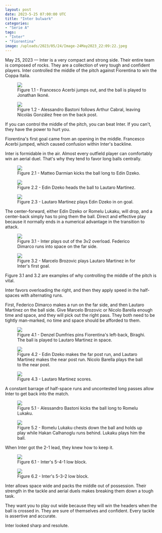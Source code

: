 ```yaml
---
layout: post
date: 2023-5-25 07:00:00 UTC
title: "Inter bulwark"
categories: 
- "Serie A"
tags: 
- "Inter"
- "Fiorentina"
image: /uploads/2023/05/24/Image-24May2023_22:09:22.jpeg
---
```


May 25, 2023 — Inter is a very compact and strong side. Their entire team is composed of rocks. They are a collection of very tough and confident players. Inter controlled the middle of the pitch against Fiorentina to win the Coppa Italia.

<!---more--->

<figure>
    <img src="https://tacticsjournal.com/uploads/2023/05/24/Image-24May2023_22:03:49.jpeg">
    <figcaption>Figure 1.1 - Francesco Acerbi jumps out, and the ball is played to Jonathan Ikoné.</figcaption>
</figure> 

<figure>
    <img src="https://tacticsjournal.com/uploads/2023/05/24/Image-24May2023_22:04:15.jpeg">
    <figcaption>Figure 1.2 - Alessandro Bastoni follows Arthur Cabral, leaving Nicolás González free on the back post.</figcaption>
</figure> 

If you can control the middle of the pitch, you can beat Inter. If you can't, they have the power to hurt you.  

Fiorentina's first goal came from an opening in the middle. Francesco Acerbi jumped, which caused confusion within Inter's backline. 

Inter is formidable in the air. Almost every outfield player can comfortably win an aerial duel. That's why they tend to favor long balls centrally. 

<figure>
    <img src="https://tacticsjournal.com/uploads/2023/05/24/Image-24May2023_22:04:52.jpeg">
    <figcaption>Figure 2.1 - Matteo Darmian kicks the ball long to Edin Dzeko.</figcaption>
</figure> 

<figure>
    <img src="https://tacticsjournal.com/uploads/2023/05/24/Image-24May2023_22:05:14.jpeg">
    <figcaption>Figure 2.2 - Edin Dzeko heads the ball to Lautaro Martinez.</figcaption>
</figure> 

<figure>
    <img src="https://tacticsjournal.com/uploads/2023/05/24/Image-24May2023_22:05:35.jpeg">
    <figcaption>Figure 2.3 - Lautaro Martinez plays Edin Dzeko in on goal.</figcaption>
</figure> 

The center-forward, either Edin Dzeko or Romelu Lukaku, will drop, and a center-back simply has to ping them the ball. Direct and effective play because it normally ends in a numerical advantage in the transition to attack. 

<figure>
    <img src="https://tacticsjournal.com/uploads/2023/05/24/Image-24May2023_22:05:59.jpeg">
    <figcaption>Figure 3.1 - Inter plays out of the 3v2 overload. Federico Dimarco runs into space on the far side.</figcaption>
</figure> 

<figure>
    <img src="https://tacticsjournal.com/uploads/2023/05/24/Image-24May2023_22:06:22.jpeg">
    <figcaption>Figure 3.2 - Marcelo Brozovic plays Lautaro Martinez in for Inter's first goal.</figcaption>
</figure> 

Figure 3.1 and 3.2 are examples of why controlling the middle of the pitch is vital. 

Inter favors overloading the right, and then they apply speed in the half-spaces with alternating runs. 

First, Federico Dimarco makes a run on the far side, and then Lautaro Martinez on the ball side. Give Marcelo Brozovic or Nicolo Barella enough time and space, and they will pick out the right pass. They both need to be tightly man-marked, no time and space should be afforded to them. 

<figure>
    <img src="https://tacticsjournal.com/uploads/2023/05/24/Image-24May2023_22:06:47.jpeg">
    <figcaption>Figure 4.1 - Denzel Dumfries pins Fiorentina's left-back, Biraghi. The ball is played to Lautaro Martinez in space.</figcaption>
</figure> 

<figure>
    <img src="https://tacticsjournal.com/uploads/2023/05/24/Image-24May2023_22:07:28.jpeg">
    <figcaption>Figure 4.2 - Edin Dzeko makes the far post run, and Lautaro Martinez makes the near post run. Nicolo Barella plays the ball to the near post.</figcaption>
</figure> 

<figure>
    <img src="https://tacticsjournal.com/uploads/2023/05/24/Image-24May2023_22:07:47.jpeg">
    <figcaption>Figure 4.3 - Lautaro Martinez scores.</figcaption>
</figure> 

A constant barrage of half-space runs and uncontested long passes allow Inter to get back into the match. 

<figure>
    <img src="https://tacticsjournal.com/uploads/2023/05/24/Image-24May2023_22:08:15.jpeg">
    <figcaption>Figure 5.1 - Alessandro Bastoni kicks the ball long to Romelu Lukaku.</figcaption>
</figure>

<figure>
    <img src="https://tacticsjournal.com/uploads/2023/05/24/Image-24May2023_22:08:41.jpeg">
    <figcaption>Figure 5.2 - Romelu Lukaku chests down the ball and holds up play while Hakan Calhanoglu runs behind. Lukaku plays him the ball.</figcaption>
</figure> 

When Inter got the 2-1 lead, they knew how to keep it. 

<figure>
    <img src="https://tacticsjournal.com/uploads/2023/05/24/Image-24May2023_22:09:04.jpeg">
    <figcaption>Figure 6.1 - Inter's 5-4-1 low block.</figcaption>
</figure> 

<figure>
    <img src="https://tacticsjournal.com/uploads/2023/05/24/Image-24May2023_22:09:22.jpeg">
    <figcaption>Figure 6.2 - Inter's 5-3-2 low block.</figcaption>
</figure> 

Inter allows space wide and packs the middle out of possession. Their strength in the tackle and aerial duels makes breaking them down a tough task. 

They want you to play out wide because they will win the headers when the ball is crossed in. They are sure of themselves and confident. Every tackle is assertive and accurate. 

Inter looked sharp and resolute. 
